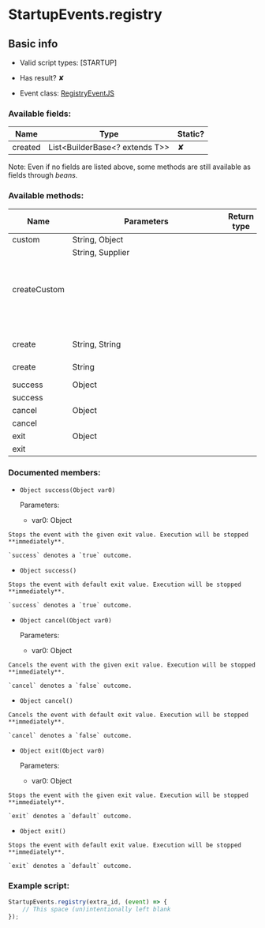 # StartupEvents.registry

## Basic info

- Valid script types: [STARTUP]

- Has result? ✘

- Event class: [RegistryEventJS](https://github.com/KubeJS-Mods/KubeJS/tree/2001/common/src/main/java/dev/latvian/mods/kubejs/registry/RegistryEventJS.java)

### Available fields:

| Name | Type | Static? |
| ---- | ---- | ------- |
| created | List<BuilderBase<? extends T>> | ✘ |

Note: Even if no fields are listed above, some methods are still available as fields through *beans*.

### Available methods:

| Name | Parameters | Return type | Static? |
| ---- | ---------- | ----------- | ------- |
| custom | String, Object |  | CustomBuilderObject | ✘ |
| createCustom | String, Supplier<Object> |  | CustomBuilderObject | ✘ |
| create | String, String |  | BuilderBase<? extends T> | ✘ |
| create | String |  | BuilderBase<? extends T> | ✘ |
| success | Object |  | Object | ✘ |
| success |  |  | Object | ✘ |
| cancel | Object |  | Object | ✘ |
| cancel |  |  | Object | ✘ |
| exit | Object |  | Object | ✘ |
| exit |  |  | Object | ✘ |


### Documented members:

- `Object success(Object var0)`

  Parameters:
  - var0: Object

```
Stops the event with the given exit value. Execution will be stopped **immediately**.

`success` denotes a `true` outcome.
```

- `Object success()`
```
Stops the event with default exit value. Execution will be stopped **immediately**.

`success` denotes a `true` outcome.
```

- `Object cancel(Object var0)`

  Parameters:
  - var0: Object

```
Cancels the event with the given exit value. Execution will be stopped **immediately**.

`cancel` denotes a `false` outcome.
```

- `Object cancel()`
```
Cancels the event with default exit value. Execution will be stopped **immediately**.

`cancel` denotes a `false` outcome.
```

- `Object exit(Object var0)`

  Parameters:
  - var0: Object

```
Stops the event with the given exit value. Execution will be stopped **immediately**.

`exit` denotes a `default` outcome.
```

- `Object exit()`
```
Stops the event with default exit value. Execution will be stopped **immediately**.

`exit` denotes a `default` outcome.
```



### Example script:

```js
StartupEvents.registry(extra_id, (event) => {
	// This space (un)intentionally left blank
});
```

